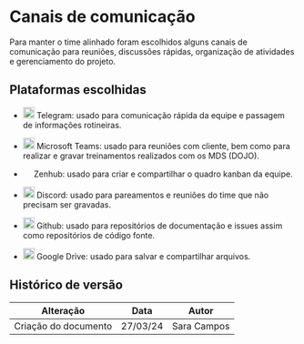 # Canais de comunicação 

Para manter o time alinhado foram escolhidos alguns canais de comunicação para reuniões, discussões rápidas, organização de atividades e gerenciamento do projeto. 

## Plataformas escolhidas

* <img src="https://www.freepnglogos.com/uploads/telegram-logo-png-0.png" height="20px" width="20px"> Telegram: usado para comunicação rápida da equipe e passagem de informações rotineiras.
 
* <img src="https://d1fdloi71mui9q.cloudfront.net/KG6Bw8GRJOgOyoDgxblL_wKaXXL2c0b1Zi2DP" height="20px" width="20px"> Microsoft Teams: usado para reuniões com cliente, bem como para realizar e gravar treinamentos realizados com os MDS (DOJO). 

* <img src="https://app.zenhub.com/dist/favicon/apple-touch-icon.png" height="15px" width="15px"> Zenhub: usado para criar e compartilhar o quadro kanban da equipe. 

* <img src="https://www.freepnglogos.com/uploads/discord-logo-png/discord-logo-logodownload-download-logotipos-1.png" height="20px" width="20px"> Discord: usado para pareamentos e reuniões do time que não precisam ser gravadas. 

* <img src="https://pngimg.com/uploads/github/github_PNG40.png" height="20px" width="20px"> Github: usado para repositórios de documentação e issues assim como repositórios de código fonte. 

* <img src="https://w7.pngwing.com/pngs/587/716/png-transparent-drive-google-google-s-logo-icon.png" height="20px" width="20px"> Google Drive: usado para salvar e compartilhar arquivos.


## Histórico de versão

| Alteração | Data | Autor | 
| - | - | - |
| Criação do documento | 27/03/24 | Sara Campos |